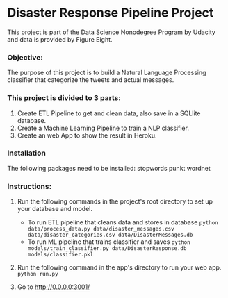 
# Disaster Response Pipeline Project
This project is part of the Data Science Nonodegree Program by Udacity and data is provided by Figure Eight.

### Objective: 
The purpose of this project is to build a Natural Language Processing classifier that categorize the tweets and actual messages. 

### This project is divided to 3 parts:
1) Create ETL Pipeline to get and clean data, also save in a SQLlite database. 
2) Create a Machine Learning Pipeline to train a NLP classifier. 
3) Create an web App to show the result in Heroku. 

### Installation 
The following packages need to be installed:
stopwords
punkt
wordnet

### Instructions:
1. Run the following commands in the project's root directory to set up your database and model.

    - To run ETL pipeline that cleans data and stores in database
        `python data/process_data.py data/disaster_messages.csv data/disaster_categories.csv data/DisasterMessages.db`
    - To run ML pipeline that trains classifier and saves
        `python models/train_classifier.py data/DisasterResponse.db models/classifier.pkl`

2. Run the following command in the app's directory to run your web app.
    `python run.py`

3. Go to http://0.0.0.0:3001/

